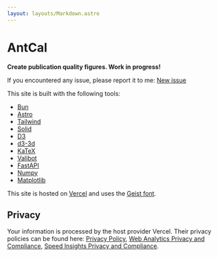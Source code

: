 ```yaml
---
layout: layouts/Markdown.astro
---
```


# AntCal

**Create publication quality figures. Work in progress!**

If you encountered any issue, please report it to me: [New issue](https://github.com/atlanswer/AntCal/issues/new)

This site is built with the following tools:

- [Bun](https://bun.sh)
- [Astro](https://astro.build)
- [Tailwind](https://tailwindcss.com)
- [Solid](https://www.solidjs.com)
- [D3](https://d3js.org)
- [d3-3d](https://github.com/Niekes/d3-3d)
- [KaTeX](https://katex.org)
- [Valibot](https://valibot.dev)
- [FastAPI](https://fastapi.tiangolo.com)
- [Numpy](https://numpy.org)
- [Matplotlib](https://matplotlib.org)

This site is hosted on [Vercel](https://vercel.com)
and uses the [Geist font](https://vercel.com/font).

## Privacy

Your information is processed by the host provider Vercel.
Their privacy policies can be found here:
[Privacy Policy](https://vercel.com/legal/privacy-policy),
[Web Analytics Privacy and Compliance](https://vercel.com/docs/analytics/privacy-policy),
[Speed Insights Privacy and Compliance](https://vercel.com/docs/speed-insights/privacy-policy).

<style>
  article > ul {
    display: grid;
    grid-template-columns: repeat(2, 1fr);
  }
</style>
